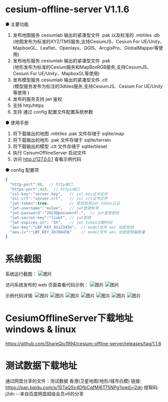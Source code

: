 # cesium-offline-server V1.1.6

● 主要功能

1. 发布地图服务 cesiumlab 输出的紧凑型文件 .pak  以及标准的 .mbtiles .db <br/>
(地图发布为标准的XYZ/TMS服务,支持CesiumJS、Cesium For UE/Unity、MapboxGL、Leaflet、Openlays、QGIS、ArcgisPro、GlobalMapper等使用)
2. 发布地形服务 cesiumlab 输出的紧凑型文件 .pak <br/>
(地形发布为标准的Cesium服务和MapBoxRGB服务,支持CesiumJS、Cesium For UE/Unity、MapboxGL等使用)
3. 发布模型服务 cesiumlab 输出的紧凑型文件 .clt <br/>
(模型服务发布为标注的3dtiles服务,支持CesiumJS、Cesium For UE/Unity等使用  )
4. 发布的服务支持 jwt 鉴权
5. 支持 http/https
6. 支持 通过 config 配置文件配置系统参数

● 使用手册

1. 将下载输出的地图 .mbtiles .pak 文件存储于 sqlite/map
2. 将下载输出的地形 .pak 文件存储于 sqlite/terrain
3. 将下载输出的模型 .clt 文件存储于 sqlite/tileset
4. 执行 CeisumOfflineServer 启动文件
5. 访问 http://127.0.0.1 查看示例代码

● config 配置项

```javascript
{
  "http-port":80,  // http端口
  "https-port":443,  // https端口
  "ssl-key":"server.key",   // ssl key证书文件
  "ssl-crt":"server.crt",   // ssl crt证书文件
  "jwt-token":true,         // 是否启用jwt token认证
  "jwt-username":"eulee",   // jwt登录帐号
  "jwt-password":"2023@password!.",  // jwt登录密码
  "jwt-secret-key":"liubf", // jwt密钥
  "jwt-expires-in": "1h",   // jwt token过期时间
  "aes-key":"LBF_KEY_XU123456",  // model文件 aes 加密密钥
  "aes-iv":"LBF_KEY_XU789456"    // model文件 aes 加密密钥偏移量
}
```

# 系统截图

系统运行截图：
![图片](https://devmodels.oss-cn-shenzhen.aliyuncs.com/devtest/liubofang/images/%E5%BE%AE%E4%BF%A1%E5%9B%BE%E7%89%87_20230801175802.png)

访问系统发布的 web 页面查看代码示例：
![图片](https://devmodels.oss-cn-shenzhen.aliyuncs.com/devtest/liubofang/images/%E5%BE%AE%E4%BF%A1%E5%9B%BE%E7%89%87_20230801180410.png)
![图片](https://devmodels.oss-cn-shenzhen.aliyuncs.com/devtest/liubofang/images/%E5%BE%AE%E4%BF%A1%E5%9B%BE%E7%89%87_20230801180357.png)

示例代码详情:
![图片](https://devmodels.oss-cn-shenzhen.aliyuncs.com/devtest/liubofang/images/%E5%BE%AE%E4%BF%A1%E5%9B%BE%E7%89%87_20230801175028.png)
![图片](https://devmodels.oss-cn-shenzhen.aliyuncs.com/devtest/liubofang/images/7101.png)
![图片](https://devmodels.oss-cn-shenzhen.aliyuncs.com/devtest/liubofang/images/7102.jpg)
![图片](https://devmodels.oss-cn-shenzhen.aliyuncs.com/devtest/liubofang/images/7103.jpg)
![图片](https://devmodels.oss-cn-shenzhen.aliyuncs.com/devtest/liubofang/images/7104.jpg)
![图片](https://devmodels.oss-cn-shenzhen.aliyuncs.com/devtest/liubofang/images/7105.jpg)
![图片](https://devmodels.oss-cn-shenzhen.aliyuncs.com/devtest/liubofang/images/7106.jpg)

#  CesiumOfflineServer下载地址 windows & linux

https://github.com/ShareQiu1994/cesium-offline-server/releases/tag/1.1.6

# 测试数据下载地址

通过网盘分享的文件：测试数据 香港(卫星地图/地形/城市白模)
链接: https://pan.baidu.com/s/10TaQSc4DfbCqfMI6T75NPg?pwd=j2dn 提取码: j2dn 
--来自百度网盘超级会员v6的分享

